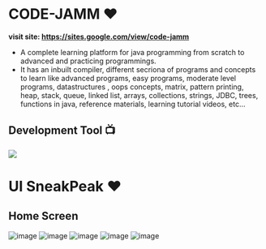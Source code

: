 # CODE-JAMM ❤️ 

**visit site: https://sites.google.com/view/code-jamm**

- A complete learning platform for java programming from scratch to advanced and practicing programmings. 
- It has an inbuilt compiler, different secriona of programs and concepts to learn like advanced programs, easy programs, moderate level programs, datastructures , oops concepts, matrix, pattern printing, heap, stack, queue, linked list, arrays, collections, strings, JDBC, trees, functions in java, reference materials, learning tutorial videos, etc...

## Development Tool 📺

![](https://img.shields.io/static/v1?style=for-the-badge&message=Google+Slides&color=222222&logo=google&logoColor=FF9800&label=)


# UI SneakPeak ❤️

## Home Screen

![image](https://user-images.githubusercontent.com/43011442/126441231-28e04f70-9540-4a49-954b-797c019efe83.png)
![image](https://user-images.githubusercontent.com/43011442/126441985-44cb599f-e13d-40fd-b0aa-8940240034d7.png)
![image](https://user-images.githubusercontent.com/43011442/126442060-29ac6bd7-c665-4179-9dbe-a77cb7d36050.png)
![image](https://user-images.githubusercontent.com/43011442/126442119-84034a45-38c2-4ae3-be13-6cf36bb9df7a.png)
![image](https://user-images.githubusercontent.com/43011442/126442206-222cfa2e-c2f2-44b7-ab9a-be8a6f9ae2a9.png)
